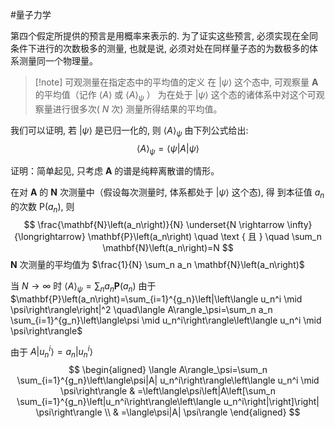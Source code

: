 #量子力学 

第四个假定所提供的预言是用概率来表示的. 为了证实这些预言, 必须实现在全同条件下进行的次数极多的测量, 也就是说, 必须对处在同样量子态的为数极多的体系测量同一个物理量。

>[!note] 可观测量在指定态中的平均值的定义
>在 $|\psi\rangle$ 这个态中, 可观察量 $\boldsymbol{A}$ 的平均值（记作 $\langle A\rangle$ 或 $\langle A\rangle_\psi$ ） 为在处于 $|\psi\rangle$ 这个态的诸体系中对这个可观察量进行很多次( $N$ 次) 测量所得结果的平均值。

我们可以证明, 若 $|\psi\rangle$ 是已归一化的, 则 $\langle A\rangle_\psi$ 由下列公式给出:
$$
\langle A\rangle_\psi=\langle\psi|A| \psi\rangle
$$


证明：简单起见, 只考虑 $\boldsymbol{A}$ 的谱是纯粹离散谱的情形。

在对 $\boldsymbol{A}$ 的 $\boldsymbol{N}$ 次测量中（假设每次测量时, 体系都处于 $| \psi\rangle$ 这个态), 得 到本征值 $a_n$ 的次数 $\mathrm{P}\left(a_n\right)$, 则
$$
\frac{\mathbf{N}\left(a_n\right)}{N} \underset{N \rightarrow \infty}{\longrightarrow} \mathbf{P}\left(a_n\right) \quad \text { 且 } \quad \sum_n \mathbf{N}\left(a_n\right)=N
$$
$\boldsymbol{N}$ 次测量的平均值为 $\frac{1}{N} \sum_n a_n \mathbf{N}\left(a_n\right)$ 

当 $N \rightarrow \infty$ 时 $\langle A\rangle_\psi=\sum_n a_n \mathbf{P}\left(a_n\right)$ 由于 $\mathbf{P}\left(a_n\right)=\sum_{i=1}^{g_n}\left|\left\langle u_n^i \mid \psi\right\rangle\right|^2 \quad\langle A\rangle_\psi=\sum_n a_n \sum_{i=1}^{g_n}\left\langle\psi \mid u_n^i\right\rangle\left\langle u_n^i \mid \psi\right\rangle$

由于 $A\left|u_n^i\right\rangle=a_n\left|u_n^i\right\rangle$
$$
\begin{aligned}
\langle A\rangle_\psi=\sum_n \sum_{i=1}^{g_n}\left\langle\psi|A| u_n^i\right\rangle\left\langle u_n^i \mid \psi\right\rangle & =\left\langle\psi\left|A\left[\sum_n \sum_{i=1}^{g_n}\left|u_n^i\right\rangle\left\langle u_n^i\right|\right]\right| \psi\right\rangle \\
& =\langle\psi|A| \psi\rangle
\end{aligned}
$$